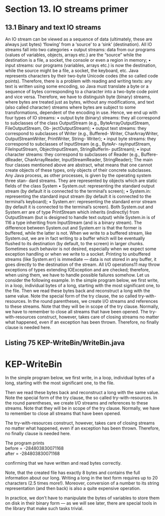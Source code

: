 # Section 13. IO streams primer

## 13.1 Binary and text IO streams

An IO stream can be viewed as a sequence of data (ultimately, these are always just
bytes) ‘flowing’ from a ‘source’ to a ‘sink’ (destination). All IO streams fall into two
categories
• output streams: data from our programs (values of variables, objects, arrays
etc.) are the “source” while the destination is a file, a socket, the console or even
a region in memory;
• input streams: our programs (variables, arrays etc.) is now the destination, while
the source might be a file, a socket, the keyboard, etc.
Java represents characters by their two-byte Unicode codes (the so called code
points). Therefore, there is a problem with reading and writing texts: any text is
written using some encoding, so Java must translate a byte or a sequence of bytes
corresponding to a character into a two-byte code point and vice versa. Therefore,
we have to distinguish byte (binary) streams, where bytes are treated just as bytes,
without any modifications, and text (also called character) streams where bytes are
subject to some transformations, dependent of the encoding in use. Hence, we end up
with four types of IO streams:
• output byte (binary) streams: they all correspond to subclasses of the class
OutputStream
(e.g., ByteArrayOutputStream,
FileOutputStream,
Ob-
jectOutputStream);
• output text streams: they correspond to subclasses of Writer (e.g., Buffered-
Writer,
CharArrayWriter,
OutputStreamWriter,
PrintWriter,
String-
Writer);
• input byte streams: they correspond to subclasses of InputStream (e.g., ByteAr-
rayInputStream,
FileInputStream,
ObjectInputStream,
StringBufferIn-
putStream);
• input character streams: they correspond to subclasses of Reader (e.g., Buffere-
dReader, CharArrayReader, InputStreamReader, StringReader);
The main four classes mentioned above are abstract, what means that one cannot create
objects of these types, only objects of their concrete subclasses.
Any Java process, as other processes, is given by the operating system three stan-
dard streams.
They are represented by objects which are static fields of the class
System
• System.out: representing the standard output stream (by default it is connected
to the terminal’s screen);
• System.in: representing the standard input stream (by default it is connected to
the terminal’s keyboard);
• System.err: representing the standard error stream (by default it is connected to
the terminal’s screen).
Both System.out and System.err are of type PrintStream which inherits (indirectly)
from OutputStream (but is designed to handle text output) while System.in is of
116
a type inheriting from InputStream (and is a binary stream). The difference between
System.out and System.err is that the former is buffered, while the latter is not. When
we write to a buffered stream, like System.out, we are in fact writing to a buffer which
will be eventually flushed to its destination (by default, to the screen) in larger chunks.
Sometimes such behavior is not desired, especially when we expect some exception
handling or when we write to a socket. Printing to unbuffered streams (like System.err)
is immediate — data is not stored in any buffer, it goes directly to the destination of
the stream.
All I/O operations11 may throw exceptions of types extending IOException and
are checked; therefore, when using them, we have to handle possible failures somehow.
Let us consider the following example. In the simple program below, we first write,
in a loop, individual bytes of a long, starting with the most significant one, to the file.
Then we read these bytes back and reconstruct a long with the same value. Note the
special form of the try clause, the so called try-with-resources. In the round parentheses,
we create I/O streams and references to these streams. Note that they will be in scope
of the try clause. Normally, we have to remember to close all streams that have been
opened. The try-with-resources construct, however, takes care of closing streams no
matter what happened, even if an exception has been thrown. Therefore, no finally
clause is needed here.


## Listing 75 KEP-WriteBin/WriteBin.java


# KEP-WriteBin

In the simple program below, we first write, in a loop, individual bytes of a long, starting with the most significant one, to the file.  
  
Then we read these bytes back and reconstruct a long with the same value. Note the special form of the try clause, the so called try-with-resources. In the round parentheses,
we create I/O streams and references to these streams. Note that they will be in scope of the try clause. Normally, we have to remember to close all streams that have been opened.  
  
The try-with-resources construct, however, takes care of closing streams no matter what happened, even if an exception has been thrown. Therefore, no finally clause is needed here.

The program prints  
before = -284803830071168  
after = -284803830071168  
  
confirming that we have written and read bytes correctly.  
  
Note, that the created file has exactly 8 bytes and contains the full information about our long. Writing a long in the text form requires up to 20 characters (2.5 times more!). Moreover, conversion of a number to its string representation (and then back) is also a quite expensive operation.  
  
In practice, we don’t have to manipulate the bytes of variables to store them on disk in their binary form — as we will see later, there are special tools in the library that make such tasks trivial.
